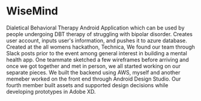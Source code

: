 # WiseMind
Dialetical Behavioral Therapy Android Application which can be used by people undergoing DBT therapy of struggling with bipolar disorder.
Creates user account, inputs user's information, and pushes it to azure database. Created at the all womens hackathon, Technica, We found our team through Slack posts prior to the event among general interest in building a mental health app. One teammate sketched a few wireframes before arriving and once we got together and met in person, we all started working on our separate pieces. We built the backend using AWS, myself and another memeber worked on the front end through Android Design Studio. Our fourth member built assets and supported design decisions while developing prototypes in Adobe XD.
